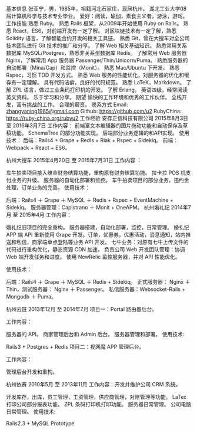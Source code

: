 
基本信息
张亚宁，男，1985年，祖籍河北石家庄，现居杭州。
湖北工业大学08届计算机科学与技术专业毕业。
爱好：阅读，瑜伽，素食主义者，游泳，游戏。
工作技能
熟悉 Ruby。
熟悉 Rails 框架，从2009年开始使用 Ruby on Rails。
熟悉 React，ES6，对前端开发有一定了解。
对区块链技术有一定了解，熟悉 Solidity 语言，了解智能合约开发的相关工具链。
熟悉 Git，曾在大搜车对全公司技术团队进行 Git 技术的推广和分享。
了解 Web 相关基础知识。
熟悉常用关系数据库 MySQL/Postgres，熟悉非关系型数据库 Redis。
了解常用 Web 服务器 Nginx，了解常用 App 服务器 Passenger/Thin/Unicorn/Puma。
熟悉服务器的自动部署（Mina/Cap）和监控（Monit）。
熟悉 Mac/Ubuntu 下开发。
熟悉 Rspec，习惯 TDD 开发方式。
熟悉 Web 服务的性能优化，对服务器的优化和缓存有一定理解。
具有代码洁癖，良好的代码规范。
熟悉 LaTeX，Markdown。
了解 ZPL 语言，做过工业条码打印机的开发。
了解 Erlang。
英语四级，经常阅读英文资料。
乐于学习和分享。
期望
愉快的工作环境和优秀的工作伙伴。
全栈开发，富有挑战的工作。
合理的薪资。
联系方式
Email: zhangyaning1985@gmail.com
Github: https://github.com/u2
RubyChina: https://ruby-china.org/rubyu2
工作经验
安存正信科技有限公司 2015年8月3日 至 2016年3月7日
工作内容：
前端富文本编辑器的图片拖动功能和自动保存及草稿功能。
SchemaTree 的部分功能实现。
后端部分业务逻辑的和API实现。
使用技术：
后端：Rails4 + Grape + Redis + Riak + Rspec + Sidekiq。
前端：Webpack + React + ES6。

杭州大搜车 2015年4月20日 至 2015年7月31日
工作内容 ：

车牛拍卖项目接入维金财务结算功能，重构原有财务结算功能。
拉卡拉 POS 机支付业务的升级。
服务器的自动化部署和监控。
车牛拍卖项目的部分业务，违约金处理，订单业务的完善。
使用技术：

后端：Rails4 ＋ Grape ＋ MySQL ＋ Redis + Rspec + EventMachine + Sidekiq。
服务器管理：Capistrano ＋ Monit + OneAPM。
杭州婚礼纪 2014年7月 至 2015年4月
工作内容：

婚礼纪旧项目的完全重构。
服务器搭建，自动化部署，监控，日常管理。
婚礼纪 APP 端 API 重新使用 Grape 开发。订单，优惠券，优惠活动，消息通知，站内推送和私信，商家端单点登陆等业务 API 开发。
七牛业务：对原有七牛上传文件的代码进行重构优化，静态资源 CDN 加速。
负责公司 Web 开发团队管理：协调 Web 端开发任务和进度。
使用 NewRelic 监控服务器，并对 API 性能优化。

使用技术：

后端：Rails4 ＋ Grape ＋ MySQL ＋ Redis + Sidekiq。
正式服务器： Nginx ＋ Thin，测试服务器： Nginx ＋ Passenger。
私信服务器：Websocket-Rails + Mongodb ＋ Puma。


杭州云链 2013年12月 至 2014年7月
项目一：Portal 路由器后台。

工作内容：

服务器的 API。
商家管理后台和 Admin 后台。
服务器管理和部署。
使用技术:

Rails3 + Postgres + Redis
项目二：视网魔 APP 管理后台。

工作内容：

管理后台开发和重构。

杭州依赛 2010年5月 至 2013年11月
工作内容：开发并维护公司 CRM 系统。

开发库存，出库，员工管理，工资管理，供应商管理，对账管理等功能。
LaTex 打印公司部分报表功能。
ZPL 条码打印机打印功能。
服务器日常管理。
公司电脑日常管理。
使用技术:

Rails2.3 + MySQL
Prototype
